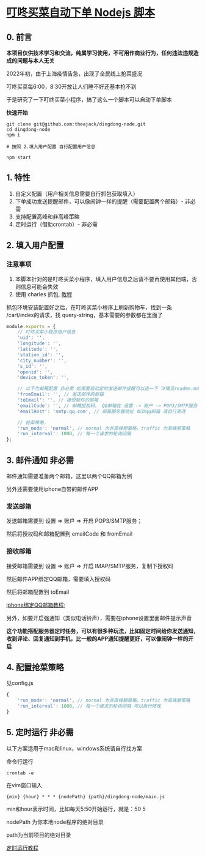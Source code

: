 # [叮咚买菜自动下单 Nodejs 脚本](https://www.github.com/theajack/dingdong-node)

## 0. 前言

**本项目仅供技术学习和交流，纯属学习使用，不可用作商业行为，任何违法违规造成的问题与本人无关**

2022年初，由于上海疫情告急，出现了全民线上抢菜盛况

叮咚买菜每6:00，8:30开放让人们睡不好还基本抢不到

于是研究了一下叮咚买菜小程序，搞了这么一个脚本可以自动下单脚本

**快速开始**

```
git clone git@github.com:theajack/dingdong-node.git
cd dingdong-node
npm i

# 按照 2.填入用户配置 自行配置用户信息

npm start
```

## 1. 特性

1. 自定义配置（用户相关信息需要自行抓包获取填入）
2. 下单成功发送提醒邮件，可以像闹钟一样的提醒（需要配置两个邮箱）- 非必需
3. 支持配置高峰和非高峰策略
4. 定时运行（借助crontab）- 非必需

## 2. 填入用户配置

### 注意事项

1. 本脚本针对的是叮咚买菜小程序，填入用户信息之后请不要再使用其他端，否则信息可能会失效
2. 使用 charles 抓包, [教程](https://blog.csdn.net/AI_Green/article/details/120168352)

抓包环境安装配置好之后，在叮咚买菜小程序上刷新购物车，找到一条 /cart/index的请求，找 query-string，基本需要的参数都在里面了

```js
module.exports = {    
    // 叮咚买菜小程序用户信息
    'uid': '',
    'longitude': '',
    'latitude': '',
    'station_id': '',
    'city_number': '',
    's_id': '',
    'openid': '',
    'device_token': '',

    // 以下为邮箱配置 非必需 如果要启动定时发送邮件提醒可以选一下 详情见readme.md
    'fromEmail': '', // 发送邮件的邮箱
    'toEmail': '', // 接受邮件的邮箱
    'emailCode': '', // 邮箱授权码， QQ邮箱在 设置 -> 账户 -> POP3/SMTP服务 中开启
    'emailHost': 'smtp.qq.com', // 邮箱服务器地址 如非qq邮箱 请自行更改

    // 抢菜策略，
    'run_mode': 'normal', // normal 为非高峰期策略，traffic 为高峰期策略
    'run_interval': 1000, // 每一个请求的轮询间隔
};
```

## 3. 邮件通知 非必需

邮件通知需要准备两个邮箱，这里以两个QQ邮箱为例

另外还需要使用iphone自带的邮件APP

### 发送邮箱

发送邮箱需要到 设置 => 账户  => 开启 POP3/SMTP服务；

然后将授权码和邮箱配置到 emailCode 和 fromEmail

### 接收邮箱

接受邮箱需要到 设置 => 账户  => 开启 IMAP/SMTP服务，复制下授权码

然后邮件APP绑定QQ邮箱，需要填入授权码

然后将邮箱配置到 toEmail

[iphone绑定QQ邮箱教程](https://zhidao.baidu.com/question/1950479000046686868.html?qbl=relate_question_2&word=iphone%D3%CA%BC%FE%D4%F5%C3%B4%CC%ED%BC%D3qq%D3%CA%CF%E4);

另外，如要开启强通知（类似电话铃声），需要在iphone设置里面邮件提示声音

**这个功能搭配服务器定时任务，可以有很多种玩法，比如固定时间给你发送通知，收到评论、回复通知到手机，比一般的APP通知提醒更好，可以像闹钟一样的开启**

## 4. 配置抢菜策略

见config.js

```js
{
    'run_mode': 'normal', // normal 为非高峰期策略，traffic 为高峰期策略
    'run_interval': 1000, // 每一个请求的轮询间隔 可以自行修改
}
```

## 5. 定时运行 非必需

以下方案适用于mac和linux，windows系统请自行找方案

命令行运行

```
crontab -e
```

在vim窗口输入

```
{min} {hour} * * * {nodePath} {path}/dingdong-node/main.js
```

min和hour表示时间，比如每天5:50开始运行，就是：50 5

nodePath 为你本地node程序的绝对目录

path为当前项目的绝对目录

[定时运行教程](https://www.runoob.com/w3cnote/linux-crontab-tasks.html)